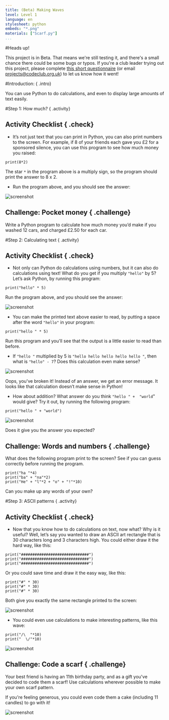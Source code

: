 ```yaml
---
title: (Beta) Making Waves
level: Level 1
language: en
stylesheet: python
embeds: "*.png"
materials: ["Scarf.py"]
...
```


#Heads up!

This project is in Beta. That means we're still testing it, and there's a small chance there could be some bugs or typos. If you're a club leader trying out this project, please complete <a href="https://docs.google.com/forms/d/1eMCfpYe3v7eYu5M8rSqLKlmq7cczLCLHx66csgyUyVU/viewform?usp=send_form" target="_blank">this short questionnaire</a> (or email projects@codeclub.org.uk) to let us know how it went!

#Introduction:  { .intro}

You can use Python to do calculations, and even to display large amounts of text easily.

#Step 1: How much? { .activity}
## Activity Checklist { .check}

+ It’s not just text that you can print in Python, you can also print numbers to the screen. For example, if 8 of your friends each gave you £2 for a sponsored silence, you can use this program to see how much money you raised:

```{.language-python}
print(8*2)
```

The star `*` in the program above is a multiply sign, so the program should print the answer to 8 x 2.

+ Run the program above, and you should see the answer:

![screenshot](shapes-calc.png)

## Challenge: Pocket money { .challenge}
Write a Python program to calculate how much money you’d make if you washed 12 cars, and charged £2.50 for each car.

#Step 2: Calculating text { .activity}
## Activity Checklist { .check}

+ Not only can Python do calculations using numbers, but it can also do calculations using text! What do you get if you multiply `"hello"` by 5? Let’s ask Python, by running this program:

```{.language-python}
print("hello" * 5)
```

Run the program above, and you should see the answer:

![screenshot](shapes-textcalc.png)

+ You can make the printed text above easier to read, by putting a space after the word `"hello"` in your program:

```{.language-python}
print("hello " * 5)
```

Run this program and you'll see that the output is a little easier to read than before.

+ If `"hello "` multiplied by 5 is `"hello hello hello hello hello "`, then what is `"hello" - 7`? Does this calculation even make sense?

![screenshot](shapes-minus.png)

Oops, you've broken it! Instead of an answer, we get an error message. It looks like that calculation doesn’t make sense in Python!

+ How about addition? What answer do you think `"hello " +  "world`" would give? Try it out, by running the following program:

```{.language-python}
print("hello " + "world")
```

![screenshot](shapes-textadd.png)

Does it give you the answer you expected?

## Challenge: Words and numbers { .challenge}
What does the following program print to the screen? See if you can guess correctly before running the program.

```{.language-python}
print("ha "*4)
print("ba" + "na"*2)
print("He" + "l"*2 + "o" + "!"*10)
```

Can you make up any words of your own?

#Step 3: ASCII patterns { .activity}
## Activity Checklist { .check}

+ Now that you know how to do calculations on text, now what? Why is it useful? Well, let’s say you wanted to draw an ASCII art rectangle that is 30 characters long and 3 characters high. You could either draw it the hard way, like this:

```{.language-python}
print("##############################")
print("##############################")
print("##############################")
```

Or you could save time and draw it the easy way, like this:

```{.language-python}
print("#" * 30)
print("#" * 30)
print("#" * 30)
```

Both give you exactly the same rectangle printed to the screen:

![screenshot](shapes-rect.png)

+ You could even use calculations to make interesting patterns, like this wave:

```{.language-python}
print("/\  "*10)
print("  \/"*10)
```

![screenshot](shapes-wave.png)

## Challenge: Code a scarf { .challenge}
Your best friend is having an 11th birthday party, and as a gift you've decided to code them a scarf! Use calculations wherever possible to make your own scarf pattern.

If you're feeling generous, you could even code them a cake (including 11 candles) to go with it!

![screenshot](shapes-birthday.png)